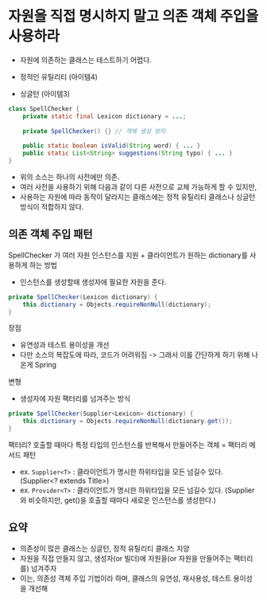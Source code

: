 # 자원을 직접 명시하지 말고 의존 객체 주입을 사용하라
- 자원에 의존하는 클래스는 테스트하기 어렵다.

- 정적인 유틸리티 (아이템4)
- 싱글턴 (아이템3)

```java
class SpellChecker {
    private static final Lexicon dictionary = ...;
    
    private SpellChecker() {} // 객체 생성 방지
    
    public static boolean isValid(String word) { ... }
    public static List<String> suggestions(String typo) { ... }
}
```

- 위의 소스는 하나의 사전에만 의존.
- 여러 사전을 사용하기 위해 다음과 같이 다른 사전으로 교체 가능하게 할 수 있지만,
- 사용하는 자원에 따라 동작이 달라지는 클래스에는 정적 유틸리티 클래스나 싱글턴 방식이 적합하지 않다.

## 의존 객체 주입 패턴
SpellChecker 가 여러 자원 인스턴스를 지원 + 클라이언트가 원하는 dictionary를 사용하게 하는 방법
- 인스턴스를 생성할때 생성자에 필요한 자원을 준다.
```java
private SpellChecker(Lexicon dictionary) {
    this.dictionary = Objects.requireNonNull(dictionary);
}
```
장점
- 유연성과 테스트 용이성을 개선
- 다만 소스의 복잡도에 따라, 코드가 어려워짐 -> 그래서 이를 간단하게 하기 위해 나온게 Spring

변형
- 생성자에 자원 팩터리를 넘겨주는 방식
```java 
private SpellChecker(Supplier<Lexicon> dictionary) {
    this.dictionary = Objects.requireNonNull(dictionary.get());
}
```

팩터리? 호출할 때마다 특정 타입의 인스턴스를 반복해서 만들어주는 객체
= 팩터리 메서드 패턴
- ex. `Supplier<T>` : 클라이언트가 명시한 하위타입을 모든 넘길수 있다. (Supplier<? extends Title>)
- ex. `Provider<T>` : 클라이언트가 명시한 하위타입을 모든 넘길수 있다. (Supplier와 비슷하지만, get()을 호출할 때마다 새로운 인스턴스를 생성한다.)


## 요약
- 의존성이 많은 클래스는 싱글턴, 정적 유틸리티 클래스 지양
- 자원을 직접 만들지 않고, 생성자(or 빌더)에 자원을(or 자원을 만들어주는 팩터리를) 넘겨주자
- 이는, 의존성 객체 주입 기법이라 하며, 클래스의 유연성, 재사용성, 테스트 용이성을 개선해
